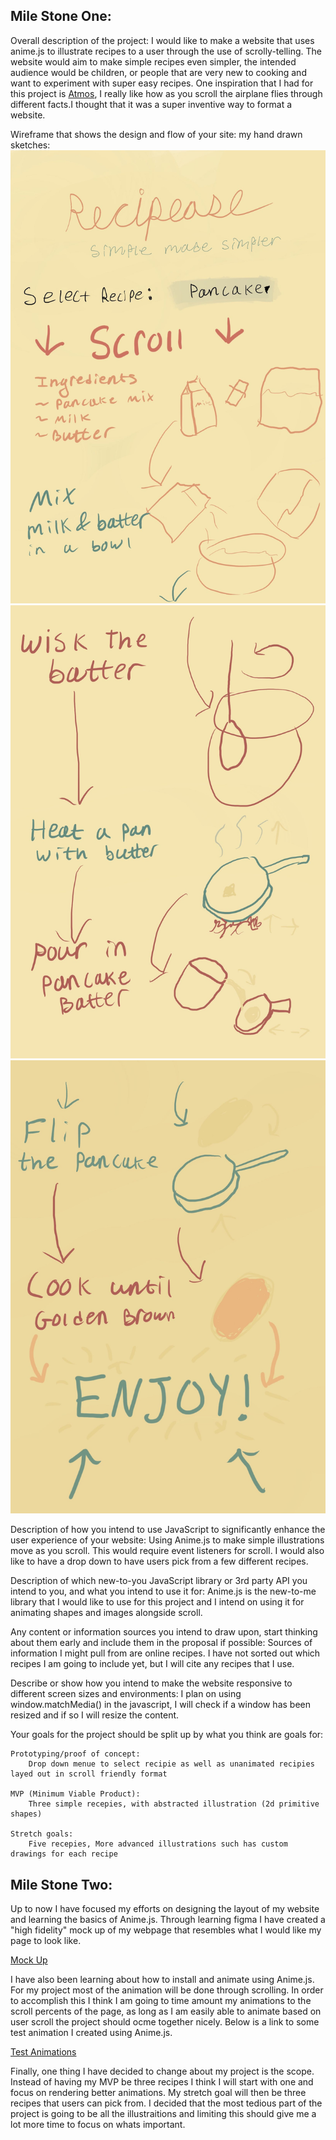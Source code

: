 Mile Stone One:
--------------------------------
Overall description of the project:
    I would like to make a website that uses anime.js to illustrate recipes to a user through the use of scrolly-telling. The website would aim to make simple recipes even simpler, the intended audience would be children, or people that are very new to cooking and want to experiment with super easy recipes. One inspiration that I had for this project is [Atmos](https://atmos.leeroy.ca), I really like how as you scroll the airplane flies through different facts.I thought that it was a super inventive way to format a website.

Wireframe that shows the design and flow of your site:
    my hand drawn sketches:
    ![cover page](Group-PDF-Export_page_1.jpeg) 
    ![process page](Group-PDF-Export_page_2.jpeg)
    ![finished page](Group-PDF-Export_page_3.jpeg) 

Description of how you intend to use JavaScript to significantly enhance the user experience of your website:
    Using Anime.js to make simple illustrations move as you scroll. This would require event listeners for scroll. I would also like to have a drop down to have users pick from a few different recipes.

Description of which new-to-you JavaScript library or 3rd party API you intend to you, and what you intend to use it for:
    Anime.js is the new-to-me library that I would like to use for this project and I intend on using it for animating shapes and images alongside scroll.

Any content or information sources you intend to draw upon, start thinking about them early and include them in the proposal if possible:
    Sources of information I might pull from are online recipes. I have not sorted out which recipes I am going to include yet, but I will cite any recipes that I use.

Describe or show how you intend to make the website responsive to different screen sizes and environments:
    I plan on using window.matchMedia() in the javascript, I will check if a window has been resized and if so I will resize the content. 

Your goals for the project should be split up by what you think are goals for:
    
    Prototyping/proof of concept:
        Drop down menue to select recipie as well as unanimated recipies layed out in scroll friendly format

    MVP (Minimum Viable Product):
        Three simple recepies, with abstracted illustration (2d primitive shapes)

    Stretch goals:
        Five recepies, More advanced illustrations such has custom drawings for each recipe


Mile Stone Two:
--------------------------------
Up to now I have focused my efforts on designing the layout of my website and learning the basics of Anime.js. Through learning figma I have created a "high fidelity" mock up of my webpage that resembles what I would like my page to look like.

[Mock Up](https://www.figma.com/design/3hf3KFyFOf3J5LMHdvjCjM/HF-recipease?node-id=9-356&t=OJBx5Z9oOokUOUbk-1)

I have also been learning about how to install and animate using Anime.js. For my project most of the animation will be done through scrolling. In order to accomplish this I think I am going to time amount my animations to the scroll percents of the page, as long as I am easily able to animate based on user scroll the project should ocme together nicely. Below is a link to some test animation I created using Anime.js.

[Test Animations](https://www.figma.com/design/3hf3KFyFOf3J5LMHdvjCjM/HF-recipease?node-id=9-356&t=OJBx5Z9oOokUOUbk-1)

Finally, one thing I have decided to change about my project is the scope. Instead of having my MVP be three recipes I think I will start with one and focus on rendering better animations. My stretch goal will then be three recipes that users can pick from. I decided that the most tedious part of the project is going to be all the illustraitions and limiting this should give me a lot more time to focus on whats important.





